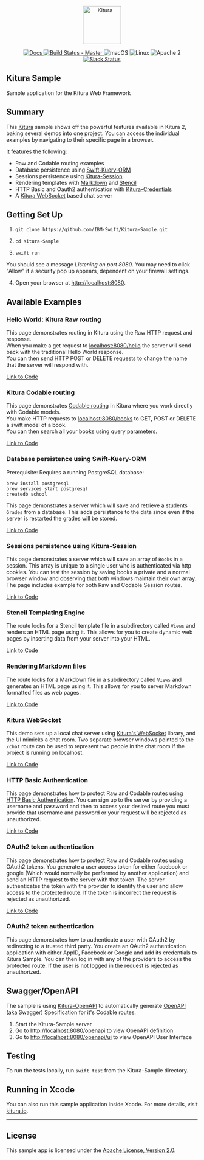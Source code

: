<p align="center">
    <a href="http://kitura.io/">
        <img src="https://raw.githubusercontent.com/IBM-Swift/Kitura/master/Sources/Kitura/resources/kitura-bird.svg?sanitize=true" height="100" alt="Kitura">
    </a>
</p>

<p align="center">
    <a href="http://www.kitura.io/">
    <img src="https://img.shields.io/badge/docs-kitura.io-1FBCE4.svg" alt="Docs">
    </a>
    <a href="https://travis-ci.org/IBM-Swift/Kitura-Sample">
    <img src="https://travis-ci.org/IBM-Swift/Kitura-Sample.svg?branch=master" alt="Build Status - Master">
    </a>
    <img src="https://img.shields.io/badge/os-macOS-green.svg?style=flat" alt="macOS">
    <img src="https://img.shields.io/badge/os-linux-green.svg?style=flat" alt="Linux">
    <img src="https://img.shields.io/badge/license-Apache2-blue.svg?style=flat" alt="Apache 2">
    <a href="http://swift-at-ibm-slack.mybluemix.net/">
    <img src="http://swift-at-ibm-slack.mybluemix.net/badge.svg" alt="Slack Status">
    </a>
</p>

## Kitura Sample

Sample application for the Kitura Web Framework

## Summary

This [Kitura](https://github.com/IBM-Swift/Kitura/) sample shows off the powerful features available in Kitura 2, baking several demos into one project. You can access the individual examples by navigating to their specific page in a browser.


It features the following:

* Raw and Codable routing examples
* Database persistence using [Swift-Kuery-ORM](https://github.com/IBM-Swift/Swift-Kuery-ORM)
* Sessions persistence using [Kitura-Session](https://github.com/IBM-Swift/Kitura-Session)
* Rendering templates with [Markdown](https://github.com/IBM-Swift/Kitura-Markdown) and [Stencil](https://github.com/IBM-Swift/Kitura-StencilTemplateEngine)
* HTTP Basic and Oauth2 authentication with [Kitura-Credentials](https://github.com/IBM-Swift/Kitura-Credentials)
* A [Kitura WebSocket](https://github.com/IBM-Swift/Kitura-WebSocket) based chat server

## Getting Set Up

1. `git clone https://github.com/IBM-Swift/Kitura-Sample.git`

2.  `cd Kitura-Sample`

3. `swift run`

  You should see a message _Listening on port 8080_. You may need to click "Allow" if a security pop up appears, dependent on your firewall settings.

4. Open your browser at [http://localhost:8080](http://localhost:8080).

## Available Examples

### Hello World: Kitura Raw routing

This page demonstrates routing in Kitura using the Raw HTTP request and response.  
When you make a get request to [localhost:8080/hello](http://localhost:8080/hello) the server will send back with the traditional Hello World response.  
You can then send HTTP POST or DELETE requests to change the name that the server will respond with.

[Link to Code](https://github.com/IBM-Swift/Kitura-Sample/blob/master/Sources/Application/Routes/HelloWorldRoutes.swift)

### Kitura Codable routing

This page demonstrates [Codable routing](https://developer.ibm.com/swift/2017/10/30/codable-routing/) in Kitura where you work directly with Codable models.  
You make HTTP requests to [localhost:8080/books](http://localhost:8080/book) to GET, POST or DELETE a swift model of a book.  
You can then search all your books using query parameters.

[Link to Code](https://github.com/IBM-Swift/Kitura-Sample/blob/master/Sources/Application/Routes/CodableRoutes.swift)

### Database persistence using Swift-Kuery-ORM

Prerequisite: Requires a running PostgreSQL database:
```
brew install postgresql
brew services start postgresql
createdb school
```

This page demonstrates a server which will save and retrieve a students `Grades` from a database. This adds persistance to the data since even if the server is restarted the grades will be stored.

[Link to Code](https://github.com/IBM-Swift/Kitura-Sample/blob/master/Sources/Application/Routes/DatabaseRoutes.swift)

### Sessions persistence using Kitura-Session

This page demonstrates a server which will save an array of `Books` in a session. This array is unique to a single user who is authenticated via http cookies. You can test the session by saving books a private and a normal browser window and observing that both windows maintain their own array. The page includes example for both Raw and Codable Session routes.

[Link to Code](https://github.com/IBM-Swift/Kitura-Sample/blob/master/Sources/Application/Routes/SessionsRoutes.swift)

### Stencil Templating Engine

The route looks for a Stencil template file in a subdirectory called `Views` and renders an HTML page using it. This allows for you to create dynamic web pages by inserting data from your server into your HTML.

[Link to Code](https://github.com/IBM-Swift/Kitura-Sample/blob/master/Sources/Application/Routes/StencilRoutes.swift)

### Rendering Markdown files

The route looks for a Markdown file in a subdirectory called `Views` and generates an HTML page using it. This allows for you to server Markdown formatted files as web pages.

[Link to Code](https://github.com/IBM-Swift/Kitura-Sample/blob/master/Sources/Application/Routes/MarkdownRoutes.swift)

### Kitura WebSocket

This demo sets up a local chat server using [Kitura's WebSocket](https://github.com/IBM-Swift/Kitura-WebSocket/) library, and the UI mimicks a chat room. Two separate browser windows pointed to the `/chat` route can be used to represent two people in the chat room if the project is running on localhost.

[Link to Code](https://github.com/IBM-Swift/Kitura-Sample/blob/master/Sources/ChatService/ChatService.swift)

### HTTP Basic Authentication

This page demonstrates how to protect Raw and Codable routes using [HTTP Basic Authentication](https://developer.mozilla.org/en-US/docs/Web/HTTP/Authentication#Basic_authentication_scheme). You can sign up to the server by providing a username and password and then to access your desired route you must provide that username and password or your request will be rejected as unauthorized.

[Link to Code](https://github.com/IBM-Swift/Kitura-Sample/blob/master/Sources/Application/Routes/BasicAuthRoutes.swift)

### OAuth2 token authentication

This page demonstrates how to protect Raw and Codable routes using OAuth2 tokens. You generate a user access token for either facebook or google (Which would normally be performed by another application) and send an HTTP request to the server with that token. The server authenticates the token with the provider to identify the user and allow access to the protected route. If the token is incorrect the request is rejected as unauthorized.

[Link to Code](https://github.com/IBM-Swift/Kitura-Sample/blob/master/Sources/Application/Routes/TokenAuthRoutes.swift)

### OAuth2 token authentication

This page demonstrates how to authenticate a user with OAuth2 by redirecting to a trusted third party. You create an OAuth2 authentication application with either AppID, Facebook or Google and add its credentials to Kitura Sample. You can then log in with any of the providers to access the protected route. If the user is not logged in the request is rejected as unauthorized.

## Swagger/OpenAPI

The sample is using [Kitura-OpenAPI](https://github.com/IBM-Swift/Kitura-OpenAPI) to automatically generate [OpenAPI](https://www.openapis.org/) (aka Swagger) Specification for it's Codable routes.

1. Start the Kitura-Sample server
2. Go to [http://localhost:8080/openapi](http://localhost:8080/openapi) to view OpenAPI definition
3. Go to [http://localhost:8080/openapi/ui](http://localhost:8080/openapi/ui) to view OpenAPI User Interface

## Testing
To run the tests locally, run `swift test` from the Kitura-Sample directory.

## Running in Xcode

You can also run this sample application inside Xcode. For more details, visit [kitura.io](http://www.kitura.io/en/starter/xcode.html).

---

## License

This sample app is licensed under the [Apache License, Version 2.0](LICENSE.txt).
